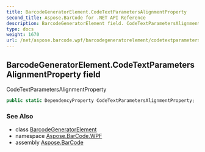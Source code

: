 ```yaml
---
title: BarcodeGeneratorElement.CodeTextParametersAlignmentProperty
second_title: Aspose.BarCode for .NET API Reference
description: BarcodeGeneratorElement field. CodeTextParametersAlignmentProperty
type: docs
weight: 1670
url: /net/aspose.barcode.wpf/barcodegeneratorelement/codetextparametersalignmentproperty/
---
```

## BarcodeGeneratorElement.CodeTextParametersAlignmentProperty field

CodeTextParametersAlignmentProperty

```csharp
public static DependencyProperty CodeTextParametersAlignmentProperty;
```

### See Also

* class [BarcodeGeneratorElement](../)
* namespace [Aspose.BarCode.WPF](../../barcodegeneratorelement/)
* assembly [Aspose.BarCode](../../../)


